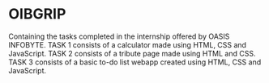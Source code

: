 # OIBGRIP
Containing the tasks completed in the internship offered by OASIS INFOBYTE.
TASK 1 consists of  a calculator made using HTML, CSS and JavaScript.
TASK 2 consists of a tribute page made using HTML and CSS.
TASK 3 consists of a basic to-do list webapp created using HTML, CSS and JavaScript.

